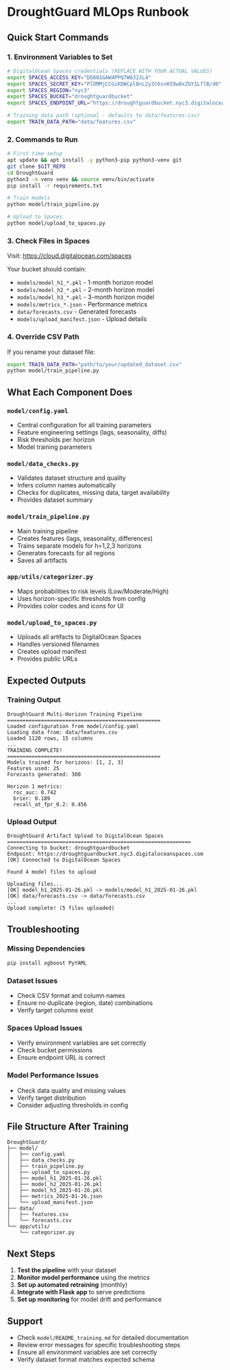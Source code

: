 # DroughtGuard MLOps Runbook

## Quick Start Commands

### 1. Environment Variables to Set

```bash
# DigitalOcean Spaces credentials (REPLACE WITH YOUR ACTUAL VALUES)
export SPACES_ACCESS_KEY="DO801GAW4PPQ7W632JL4"
export SPACES_SECRET_KEY="PlDMMjCCGiKDWCpl8nL2y3C6snHI9w8xZbY1LflB/d0"
export SPACES_REGION="nyc3"
export SPACES_BUCKET="droughtguardbucket"
export SPACES_ENDPOINT_URL="https://droughtguardbucket.nyc3.digitaloceanspaces.com"

# Training data path (optional - defaults to data/features.csv)
export TRAIN_DATA_PATH="data/features.csv"
```

### 2. Commands to Run

```bash
# First time setup
apt update && apt install -y python3-pip python3-venv git
git clone $GIT_REPO
cd DroughtGuard
python3 -m venv venv && source venv/bin/activate
pip install -r requirements.txt

# Train models
python model/train_pipeline.py

# Upload to Spaces
python model/upload_to_spaces.py
```

### 3. Check Files in Spaces

Visit: https://cloud.digitalocean.com/spaces

Your bucket should contain:
- `models/model_h1_*.pkl` - 1-month horizon model
- `models/model_h2_*.pkl` - 2-month horizon model  
- `models/model_h3_*.pkl` - 3-month horizon model
- `models/metrics_*.json` - Performance metrics
- `data/forecasts.csv` - Generated forecasts
- `models/upload_manifest.json` - Upload details

### 4. Override CSV Path

If you rename your dataset file:

```bash
export TRAIN_DATA_PATH="path/to/your/updated_dataset.csv"
python model/train_pipeline.py
```

## What Each Component Does

### `model/config.yaml`
- Central configuration for all training parameters
- Feature engineering settings (lags, seasonality, diffs)
- Risk thresholds per horizon
- Model training parameters

### `model/data_checks.py`
- Validates dataset structure and quality
- Infers column names automatically
- Checks for duplicates, missing data, target availability
- Provides dataset summary

### `model/train_pipeline.py`
- Main training pipeline
- Creates features (lags, seasonality, differences)
- Trains separate models for h=1,2,3 horizons
- Generates forecasts for all regions
- Saves all artifacts

### `app/utils/categorizer.py`
- Maps probabilities to risk levels (Low/Moderate/High)
- Uses horizon-specific thresholds from config
- Provides color codes and icons for UI

### `model/upload_to_spaces.py`
- Uploads all artifacts to DigitalOcean Spaces
- Handles versioned filenames
- Creates upload manifest
- Provides public URLs

## Expected Outputs

### Training Output
```
DroughtGuard Multi-Horizon Training Pipeline
==================================================
Loaded configuration from model/config.yaml
Loading data from: data/features.csv
Loaded 1120 rows, 15 columns
...
TRAINING COMPLETE!
==================================================
Models trained for horizons: [1, 2, 3]
Features used: 25
Forecasts generated: 300

Horizon 1 metrics:
  roc_auc: 0.742
  brier: 0.189
  recall_at_fpr_0.2: 0.456
```

### Upload Output
```
DroughtGuard Artifact Upload to DigitalOcean Spaces
============================================================
Connecting to bucket: droughtguardbucket
Endpoint: https://droughtguardbucket.nyc3.digitaloceanspaces.com
[OK] Connected to DigitalOcean Spaces

Found 4 model files to upload

Uploading files...
[OK] model_h1_2025-01-26.pkl -> models/model_h1_2025-01-26.pkl
[OK] data/forecasts.csv -> data/forecasts.csv
...
Upload complete! (5 files uploaded)
```

## Troubleshooting

### Missing Dependencies
```bash
pip install xgboost PyYAML
```

### Dataset Issues
- Check CSV format and column names
- Ensure no duplicate (region, date) combinations
- Verify target columns exist

### Spaces Upload Issues
- Verify environment variables are set correctly
- Check bucket permissions
- Ensure endpoint URL is correct

### Model Performance Issues
- Check data quality and missing values
- Verify target distribution
- Consider adjusting thresholds in config

## File Structure After Training

```
DroughtGuard/
├── model/
│   ├── config.yaml
│   ├── data_checks.py
│   ├── train_pipeline.py
│   ├── upload_to_spaces.py
│   ├── model_h1_2025-01-26.pkl
│   ├── model_h2_2025-01-26.pkl
│   ├── model_h3_2025-01-26.pkl
│   ├── metrics_2025-01-26.json
│   └── upload_manifest.json
├── data/
│   ├── features.csv
│   └── forecasts.csv
└── app/utils/
    └── categorizer.py
```

## Next Steps

1. **Test the pipeline** with your dataset
2. **Monitor model performance** using the metrics
3. **Set up automated retraining** (monthly)
4. **Integrate with Flask app** to serve predictions
5. **Set up monitoring** for model drift and performance

## Support

- Check `model/README_training.md` for detailed documentation
- Review error messages for specific troubleshooting steps
- Ensure all environment variables are set correctly
- Verify dataset format matches expected schema
